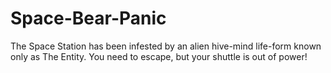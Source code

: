 # Space-Bear-Panic
The Space Station has been infested by an alien hive-mind life-form known only as The Entity. You need to escape, but your shuttle is out of power!
